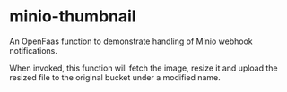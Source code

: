 # minio-thumbnail
An OpenFaas function to demonstrate handling of Minio webhook notifications.

When invoked, this function will fetch the image, resize it and upload the resized file to the original bucket under a modified name.

